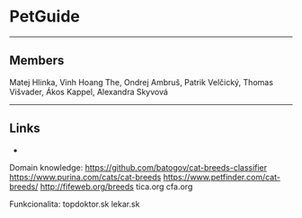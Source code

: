 # PetGuide

---

## Members
Matej Hlinka, Vinh Hoang The, Ondrej Ambruš, Patrik Velčický, Thomas Višvader, Ákos Kappel, Alexandra Skyvová

---

## Links
-
Domain knowledge:
https://github.com/batogov/cat-breeds-classifier
https://www.purina.com/cats/cat-breeds
https://www.petfinder.com/cat-breeds/
http://fifeweb.org/breeds
tica.org
cfa.org

Funkcionalita:
topdoktor.sk
lekar.sk
